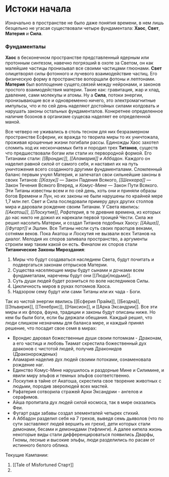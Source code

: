 # **Истоки начала**

Изначально в пространстве не было даже понятия времени, в нем лишь безцельно не угасая существовали четыре фундаментала: **Хаос**, **Свет**, **Материя** и **Сила**. 
### Фундаменталы
**Хаос** в бесконечном пространстве представленный ядерным или протонным синтезом, навечно погрязший в охоте за Светом, он как малейшие частицы пронизывал все своими частицами глюонами.
**Свет** олицетворял силы фотонного и лучевого взаимодействие частиц. Его физическую форму в пространстве вопорщали фотоны и лептонами.   
**Материя** был воплощение сущего,связей между нейронами, и законов простого взаимодействия материи. Такие как: гравитация, жар и хлад, давление, сами молекулы и атомы. 
Ну а **Сила**, потоки энергии, пронизывающие все и одновременно ничего, это электромагнитные импульсы, что и по сей день наделяют достойных силами колдовать и нарушать законы остальных фундаменталов. Конкретнее определенное наличие бозонов в организме сущесва наделяет ее определенной маной. 

Все четверо не уживались в столь тесном для них безразмерном пространстве Есферии, их вражда то творила миры то их уничтожала, проживая крошечные жизни погибали рассы. Единожды Хаос захотел сломить ход их нескончаемых битв и породил трех **Титанов**, существ что предшествовали богам или стали их первородной формой. Его Титанами стали: *[[Врондис]]*, *[[Аламария]]* и *Аббадон*. Каждого он наделил равной силой от самого себя, и наставил их на путь уничтожения всего созданного другими фундаменталами. Сломленный баланс первым учуял Материя, и запечатал свои сильнейшие законы в своих Титанов: *[[Казук]]* — Закон Падения Всякого, *[[Шенхара]]* — Закон Течения Всякого Вперед, и *Комус-Мине* — Закон Пути Всякого. Эти Титаны известны всем и по сей день, хоть они и приняли образы богов Времени и Лун, но их законы не были нарушены по крайней мере 1,7 млн лет. Свет и Сила последовали примеру двух других столпов мира и даровали рождение своим Титанам. У Света явились: *[[Акатош]]*, *[[Лоскутия]]*, *Рафатерия*, в те древние времена, из которых до нас никто не дожил их нарекали первой троицей Чести. Сила же решил насолить Материи, и создал Титанов подобных Хаосу: *[[Айша]]*, *[[Фугарт]]* и *Эшлин*. Все Титаны несли суть своих праотцов веками, сотнями веков. Пока Акатош и Лоскутия не вызвали всех Титанов на диалог. Мелодия их споров заливала пространство, а аргументы строили мир таким какой он есть. 
Финалом их споров стали **Титанические Законы Мироздания**:  
1) Миры что будут создаваться наследием Света, будут почитать и подвергаться законам отпрысков Материи. 
2) Существа населяющие миры будут сынами и дочками всем фундаметалам, наречены будут они [[Люди|людьми]]. 
3) Суть души людей будет розниться по воле наследников Силы. 
4) Цикличность миров в руках потомков Хаоса.  
5) Надзором сему будут или сами Титаны или их чада - Боги. 

Так из чистой энергии явились [[Есферия Прайм]], [[Бездна]], [[Эльвирия]], [[Тенебрис]], [[Наксион]], и [[Арка Эксандрии]]. Все эти миры и их флора, фауна, традиции и законы будут описаны ниже.
Но кем бы были боги, если бы держали обещания. Каждый решил, что люди слишком незначимы для баланса мире, и каждый принял решение, что посадит свое семя в мирах: 
* Врондис даровал божественные души своим потомкам - Драконам, а его частица и любовь Тиамат скрестила божественный дух драконов с чистотой людей, получив Драконидов (Драконорожденых) 
* Аламария наделив дух людей своими потоками, ознаменовала рождение наг. 
* Единство Комус-Мине нарушилось и раздорные Мине и Силимине, и явили миру эльфов и темных эльфов соответственно. 
* Лоскутия в тайне от Акатоша, скрестила свое творение животных с людьми, породив зверолюдей всех мастей. 
* Рафатерия сотворила стражей Арки Эксандрии - ангелов и серафимов. 
* Айша пропитала дух людей силой космоса, так в мире оказались Феи. 
* Фугарт ради забавы создал элементалей четырех стихий. 
* А Аббадон разделил себя на 7 грехов, выведя семь дьяволов (что по сути заставляют людей вершить их грехи), дети которых стали демонами, бесами и демонидами (тифлинги). 
А далее кипела жизнь некоторые виды стали дифференцироваться появились Дварфы, Гномы, лесные и высокие эльфы, люди разделились по расам от истинного белого облика.

Текущие Кампании: 
1. [[Tale of Misfortuned Старт]]
2. 